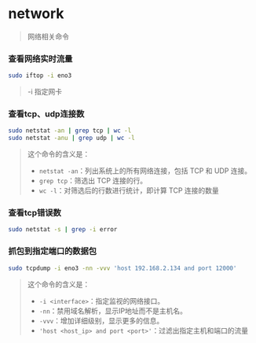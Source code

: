 # network

> 网络相关命令



### 查看网络实时流量

```bash
sudo iftop -i eno3
```

> -i 指定网卡

### 查看tcp、udp连接数

```bash
sudo netstat -an | grep tcp | wc -l
sudo netstat -anu | grep udp | wc -l
```

> 这个命令的含义是：
>
> - `netstat -an`：列出系统上的所有网络连接，包括 TCP 和 UDP 连接。
> - `grep tcp`：筛选出 TCP 连接的行。
> - `wc -l`：对筛选后的行数进行统计，即计算 TCP 连接的数量

### 查看tcp错误数

```bash
sudo netstat -s | grep -i error
```

### 抓包到指定端口的数据包

```bash
sudo tcpdump -i eno3 -nn -vvv 'host 192.168.2.134 and port 12000'
```

> 这个命令的含义是：
>
> - `-i <interface>`：指定监视的网络接口。
> - `-nn`：禁用域名解析，显示IP地址而不是主机名。
> - `-vvv`：增加详细级别，显示更多的信息。
> - `'host <host_ip> and port <port>'`：过滤出指定主机和端口的流量